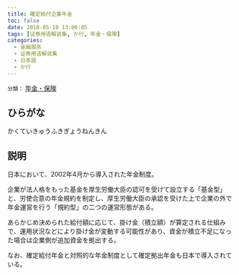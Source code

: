 ```yaml
---
title: 確定給付企業年金
toc: false
date: 2018-05-18 13:06:05
tags: [证券用语解说集, か行, 年金・保険]
categories:
  - 金融服务
  - 证券用语解说集
  - 日本語
  - か行
---
```


`分類：` [年金・保険](/tags/年金・保険/)

## ひらがな

かくていきゅうふきぎょうねんきん

## 説明

日本において、2002年4月から導入された年金制度。

企業が法人格をもった基金を厚生労働大臣の認可を受けて設立する「基金型」と、労使合意の年金規約を制定し、厚生労働大臣の承認を受けた上で企業の外で年金運営を行う「規約型」の二つの運営形態がある。

あらかじめ決められた給付額に応じて、掛け金（積立額）が算定される仕組みで、運用状況などにより掛け金が変動する可能性があり、資金が積立不足になった場合は企業側が追加資金を拠出する。

なお、確定給付年金と対照的な年金制度として確定拠出年金も日本で導入されている。
